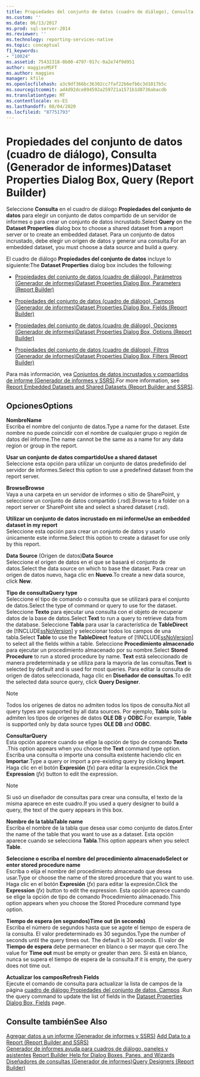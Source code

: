 ```yaml
---
title: Propiedades del conjunto de datos (cuadro de diálogo), Consulta (Generador de informes) | Microsoft Docs
ms.custom: ''
ms.date: 06/13/2017
ms.prod: sql-server-2014
ms.reviewer: ''
ms.technology: reporting-services-native
ms.topic: conceptual
f1_keywords:
- "10024"
ms.assetid: 75432318-0b00-4797-917c-0a2e74f9d951
author: maggiesMSFT
ms.author: maggies
manager: kfile
ms.openlocfilehash: a3c9df366bc36302cc7faf22b6efb6c3d1017b5c
ms.sourcegitcommit: ad4d92dce894592a259721a1571b1d8736abacdb
ms.translationtype: MT
ms.contentlocale: es-ES
ms.lasthandoff: 08/04/2020
ms.locfileid: "87751793"
---
```

# <a name="dataset-properties-dialog-box-query-report-builder"></a><span data-ttu-id="691f2-102">Propiedades del conjunto de datos (cuadro de diálogo), Consulta (Generador de informes)</span><span class="sxs-lookup"><span data-stu-id="691f2-102">Dataset Properties Dialog Box, Query (Report Builder)</span></span>
  <span data-ttu-id="691f2-103">Seleccione **Consulta** en el cuadro de diálogo **Propiedades del conjunto de datos** para elegir un conjunto de datos compartido de un servidor de informes o para crear un conjunto de datos incrustado.</span><span class="sxs-lookup"><span data-stu-id="691f2-103">Select **Query** on the **Dataset Properties** dialog box to choose a shared dataset from a report server or to create an embedded dataset.</span></span> <span data-ttu-id="691f2-104">Para un conjunto de datos incrustado, debe elegir un origen de datos y generar una consulta.</span><span class="sxs-lookup"><span data-stu-id="691f2-104">For an embedded dataset, you must choose a data source and build a query.</span></span>  
  
 <span data-ttu-id="691f2-105">El cuadro de diálogo **Propiedades del conjunto de datos** incluye lo siguiente:</span><span class="sxs-lookup"><span data-stu-id="691f2-105">The **Dataset Properties** dialog box includes the following:</span></span>  
  
-   [<span data-ttu-id="691f2-106">Propiedades del conjunto de datos (cuadro de diálogo), Parámetros &#40;Generador de informes&#41;</span><span class="sxs-lookup"><span data-stu-id="691f2-106">Dataset Properties Dialog Box, Parameters &#40;Report Builder&#41;</span></span>](../dataset-properties-dialog-box-parameters-report-builder.md)  
  
-   [<span data-ttu-id="691f2-107">Propiedades del conjunto de datos (cuadro de diálogo), Campos &#40;Generador de informes&#41;</span><span class="sxs-lookup"><span data-stu-id="691f2-107">Dataset Properties Dialog Box, Fields &#40;Report Builder&#41;</span></span>](../dataset-properties-dialog-box-fields-report-builder.md)  
  
-   [<span data-ttu-id="691f2-108">Propiedades del conjunto de datos (cuadro de diálogo), Opciones &#40;Generador de informes&#41;</span><span class="sxs-lookup"><span data-stu-id="691f2-108">Dataset Properties Dialog Box, Options &#40;Report Builder&#41;</span></span>](dataset-properties-dialog-box-options-report-builder.md)  
  
-   [<span data-ttu-id="691f2-109">Propiedades del conjunto de datos (cuadro de diálogo), Filtros &#40;Generador de informes&#41;</span><span class="sxs-lookup"><span data-stu-id="691f2-109">Dataset Properties Dialog Box, Filters &#40;Report Builder&#41;</span></span>](../dataset-properties-dialog-box-filters-report-builder.md)  
  
 <span data-ttu-id="691f2-110">Para más información, vea [Conjuntos de datos incrustados y compartidos de informe &#40;Generador de informes y SSRS&#41;](report-embedded-datasets-and-shared-datasets-report-builder-and-ssrs.md).</span><span class="sxs-lookup"><span data-stu-id="691f2-110">For more information, see [Report Embedded Datasets and Shared Datasets &#40;Report Builder and SSRS&#41;](report-embedded-datasets-and-shared-datasets-report-builder-and-ssrs.md).</span></span>  
  
## <a name="options"></a><span data-ttu-id="691f2-111">Opciones</span><span class="sxs-lookup"><span data-stu-id="691f2-111">Options</span></span>  
 <span data-ttu-id="691f2-112">**Nombre**</span><span class="sxs-lookup"><span data-stu-id="691f2-112">**Name**</span></span>  
 <span data-ttu-id="691f2-113">Escriba el nombre del conjunto de datos.</span><span class="sxs-lookup"><span data-stu-id="691f2-113">Type a name for the dataset.</span></span> <span data-ttu-id="691f2-114">Este nombre no puede coincidir con el nombre de cualquier grupo o región de datos del informe.</span><span class="sxs-lookup"><span data-stu-id="691f2-114">The name cannot be the same as a name for any data region or group in the report.</span></span>  
  
 <span data-ttu-id="691f2-115">**Usar un conjunto de datos compartido**</span><span class="sxs-lookup"><span data-stu-id="691f2-115">**Use a shared dataset**</span></span>  
 <span data-ttu-id="691f2-116">Seleccione esta opción para utilizar un conjunto de datos predefinido del servidor de informes.</span><span class="sxs-lookup"><span data-stu-id="691f2-116">Select this option to use a predefined dataset from the report server.</span></span>  
  
 <span data-ttu-id="691f2-117">**Browse**</span><span class="sxs-lookup"><span data-stu-id="691f2-117">**Browse**</span></span>  
 <span data-ttu-id="691f2-118">Vaya a una carpeta en un servidor de informes o sitio de SharePoint, y seleccione un conjunto de datos compartido (.rsd).</span><span class="sxs-lookup"><span data-stu-id="691f2-118">Browse to a folder on a report server or SharePoint site and select a shared dataset (.rsd).</span></span>  
  
 <span data-ttu-id="691f2-119">**Utilizar un conjunto de datos incrustado en mi informe**</span><span class="sxs-lookup"><span data-stu-id="691f2-119">**Use an embedded dataset in my report**</span></span>  
 <span data-ttu-id="691f2-120">Seleccione esta opción para crear un conjunto de datos y usarlo únicamente este informe.</span><span class="sxs-lookup"><span data-stu-id="691f2-120">Select this option to create a dataset for use only by this report.</span></span>  
  
 <span data-ttu-id="691f2-121">**Data Source** (Origen de datos)</span><span class="sxs-lookup"><span data-stu-id="691f2-121">**Data Source**</span></span>  
 <span data-ttu-id="691f2-122">Seleccione el origen de datos en el que se basará el conjunto de datos.</span><span class="sxs-lookup"><span data-stu-id="691f2-122">Select the data source on which to base the dataset.</span></span> <span data-ttu-id="691f2-123">Para crear un origen de datos nuevo, haga clic en **Nuevo**.</span><span class="sxs-lookup"><span data-stu-id="691f2-123">To create a new data source, click **New**.</span></span>  
  
 <span data-ttu-id="691f2-124">**Tipo de consulta**</span><span class="sxs-lookup"><span data-stu-id="691f2-124">**Query type**</span></span>  
 <span data-ttu-id="691f2-125">Seleccione el tipo de comando o consulta que se utilizará para el conjunto de datos.</span><span class="sxs-lookup"><span data-stu-id="691f2-125">Select the type of command or query to use for the dataset.</span></span> <span data-ttu-id="691f2-126">Seleccione **Texto** para ejecutar una consulta con el objeto de recuperar datos de la base de datos.</span><span class="sxs-lookup"><span data-stu-id="691f2-126">Select **Text** to run a query to retrieve data from the database.</span></span> <span data-ttu-id="691f2-127">Seleccione **Tabla** para usar la característica de **TableDirect** de [!INCLUDE[ssNoVersion](../../includes/ssnoversion-md.md)] y seleccionar todos los campos de una tabla.</span><span class="sxs-lookup"><span data-stu-id="691f2-127">Select **Table** to use the **TableDirect** feature of [!INCLUDE[ssNoVersion](../../includes/ssnoversion-md.md)] to select all the fields within a table.</span></span> <span data-ttu-id="691f2-128">Seleccione **Procedimiento almacenado** para ejecutar un procedimiento almacenado por su nombre.</span><span class="sxs-lookup"><span data-stu-id="691f2-128">Select **Stored Procedure** to run a stored procedure by name.</span></span> <span data-ttu-id="691f2-129">**Text** está seleccionado de manera predeterminada y se utiliza para la mayoría de las consultas.</span><span class="sxs-lookup"><span data-stu-id="691f2-129">**Text** is selected by default and is used for most queries.</span></span> <span data-ttu-id="691f2-130">Para editar la consulta de origen de datos seleccionada, haga clic en **Diseñador de consultas**.</span><span class="sxs-lookup"><span data-stu-id="691f2-130">To edit the selected data source query, click **Query Designer**.</span></span>  
  
> [!NOTE]  
>  <span data-ttu-id="691f2-131">Todos los orígenes de datos no admiten todos los tipos de consulta.</span><span class="sxs-lookup"><span data-stu-id="691f2-131">Not all query types are supported by all data sources.</span></span> <span data-ttu-id="691f2-132">Por ejemplo, **Tabla** solo la admiten los tipos de orígenes de datos **OLE DB** y **ODBC**.</span><span class="sxs-lookup"><span data-stu-id="691f2-132">For example, **Table** is supported only by data source types **OLE DB** and **ODBC**.</span></span>  
  
 <span data-ttu-id="691f2-133">**Consultar**</span><span class="sxs-lookup"><span data-stu-id="691f2-133">**Query**</span></span>  
 <span data-ttu-id="691f2-134">Esta opción aparece cuando se elige la opción de tipo de comando **Texto** .</span><span class="sxs-lookup"><span data-stu-id="691f2-134">This option appears when you choose the **Text** command type option.</span></span> <span data-ttu-id="691f2-135">Escriba una consulta o importe una consulta existente haciendo clic en **Importar**.</span><span class="sxs-lookup"><span data-stu-id="691f2-135">Type a query or import a pre-existing query by clicking **Import**.</span></span> <span data-ttu-id="691f2-136">Haga clic en el botón **Expresión** (*fx*) para editar la expresión.</span><span class="sxs-lookup"><span data-stu-id="691f2-136">Click the **Expression** (*fx*) button to edit the expression.</span></span>  
  
> [!NOTE]  
>  <span data-ttu-id="691f2-137">Si usó un diseñador de consultas para crear una consulta, el texto de la misma aparece en este cuadro.</span><span class="sxs-lookup"><span data-stu-id="691f2-137">If you used a query designer to build a query, the text of the query appears in this box.</span></span>  
  
 <span data-ttu-id="691f2-138">**Nombre de la tabla**</span><span class="sxs-lookup"><span data-stu-id="691f2-138">**Table name**</span></span>  
 <span data-ttu-id="691f2-139">Escriba el nombre de la tabla que desea usar como conjunto de datos.</span><span class="sxs-lookup"><span data-stu-id="691f2-139">Enter the name of the table that you want to use as a dataset.</span></span> <span data-ttu-id="691f2-140">Esta opción aparece cuando se selecciona **Tabla**.</span><span class="sxs-lookup"><span data-stu-id="691f2-140">This option appears when you select **Table**.</span></span>  
  
 <span data-ttu-id="691f2-141">**Seleccione o escriba el nombre del procedimiento almacenado**</span><span class="sxs-lookup"><span data-stu-id="691f2-141">**Select or enter stored procedure name**</span></span>  
 <span data-ttu-id="691f2-142">Escriba o elija el nombre del procedimiento almacenado que desea usar.</span><span class="sxs-lookup"><span data-stu-id="691f2-142">Type or choose the name of the stored procedure that you want to use.</span></span> <span data-ttu-id="691f2-143">Haga clic en el botón **Expresión** (*fx*) para editar la expresión.</span><span class="sxs-lookup"><span data-stu-id="691f2-143">Click the **Expression** (*fx*) button to edit the expression.</span></span> <span data-ttu-id="691f2-144">Esta opción aparece cuando se elige la opción de tipo de comando Procedimiento almacenado.</span><span class="sxs-lookup"><span data-stu-id="691f2-144">This option appears when you choose the Stored Procedure command type option.</span></span>  
  
 <span data-ttu-id="691f2-145">**Tiempo de espera (en segundos)**</span><span class="sxs-lookup"><span data-stu-id="691f2-145">**Time out (in seconds)**</span></span>  
 <span data-ttu-id="691f2-146">Escriba el número de segundos hasta que se agote el tiempo de espera de la consulta. El valor predeterminado es 30 segundos.</span><span class="sxs-lookup"><span data-stu-id="691f2-146">Type the number of seconds until the query times out. The default is 30 seconds.</span></span> <span data-ttu-id="691f2-147">El valor de **Tiempo de espera** debe permanecer en blanco o ser mayor que cero.</span><span class="sxs-lookup"><span data-stu-id="691f2-147">The value for **Time out** must be empty or greater than zero.</span></span> <span data-ttu-id="691f2-148">Si está en blanco, nunca se supera el tiempo de espera de la consulta.</span><span class="sxs-lookup"><span data-stu-id="691f2-148">If it is empty, the query does not time out.</span></span>  
  
 <span data-ttu-id="691f2-149">**Actualizar los campos**</span><span class="sxs-lookup"><span data-stu-id="691f2-149">**Refresh Fields**</span></span>  
 <span data-ttu-id="691f2-150">Ejecute el comando de consulta para actualizar la lista de campos de la página [cuadro de diálogo Propiedades del conjunto de datos, Campos](../dataset-properties-dialog-box-fields-report-builder.md) .</span><span class="sxs-lookup"><span data-stu-id="691f2-150">Run the query command to update the list of fields in the [Dataset Properties Dialog Box, Fields](../dataset-properties-dialog-box-fields-report-builder.md) page.</span></span>  
  
## <a name="see-also"></a><span data-ttu-id="691f2-151">Consulte también</span><span class="sxs-lookup"><span data-stu-id="691f2-151">See Also</span></span>  
 <span data-ttu-id="691f2-152">[Agregar datos a un informe &#40;Generador de informes y SSRS&#41;](report-datasets-ssrs.md) </span><span class="sxs-lookup"><span data-stu-id="691f2-152">[Add Data to a Report &#40;Report Builder and SSRS&#41;](report-datasets-ssrs.md) </span></span>  
 <span data-ttu-id="691f2-153">[Generador de informes ayuda para cuadros de diálogo, paneles y asistentes](../report-builder-help-for-dialog-boxes-panes-and-wizards.md) </span><span class="sxs-lookup"><span data-stu-id="691f2-153">[Report Builder Help for Dialog Boxes, Panes, and Wizards](../report-builder-help-for-dialog-boxes-panes-and-wizards.md) </span></span>  
 [<span data-ttu-id="691f2-154">Diseñadores de consultas &#40;Generador de informes&#41;</span><span class="sxs-lookup"><span data-stu-id="691f2-154">Query Designers &#40;Report Builder&#41;</span></span>](../query-designers-report-builder.md)  
  
  
